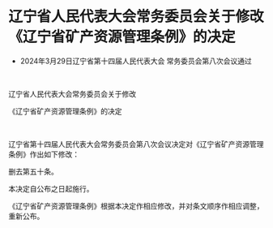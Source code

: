 # 辽宁省人民代表大会常务委员会关于修改《辽宁省矿产资源管理条例》的决定

- 2024年3月29日辽宁省第十四届人民代表大会
  常务委员会第八次会议通过

<!-- INFO END -->

​

辽宁省人民代表大会常务委员会关于修改

《辽宁省矿产资源管理条例》的决定

​

辽宁省第十四届人民代表大会常务委员会第八次会议决定对《辽宁省矿产资源管理条例》作出如下修改：

删去第五十条。

本决定自公布之日起施行。

《辽宁省矿产资源管理条例》根据本决定作相应修改，并对条文顺序作相应调整，重新公布。
